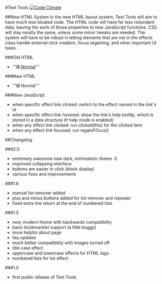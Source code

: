 #Text Tools
[![Code Climate](https://codeclimate.com/github/nicolasmccurdy/text_tools.png)](https://codeclimate.com/github/nicolasmccurdy/text_tools)

##New HTML System
In the new HTML layout system, Text Tools will aim to have much less bloated code. The HTML code will have far less redundant data, leaving the work of those properties to new JavaScript functions. CSS will stay mostly the same, unless some minor tweaks are needed. The system will have to be robust in letting elements that are not in the effects class handle external click creation, focus regaining, and other important UI tasks.

###Old HTML
- '''<a href="javascript:toEffect('normal')" title="Outputs the original, unedited text." onFocus="regainFocus()" onClick="clicked(this)"><img src="icons/text.png"> Normal</a>'''

###New HTML
- '''<a id="normal" class="effect"><img src="icons/text.png"> Normal</a>'''

###New JavaScript
- when specific effect link clicked: switch to the effect named in the link's id
- when specific effect link hovered: show the link's help tooltip, which is stored in a data structure (if help mode is enabled)
- when any effect link clicked: run clicked(this) for the clicked item
- when any effect link focused: run regainFOcus()

##Changelog

###2.0
- extremely awesome new dark, minimalistic theme :3
- improved collapsing interface
- buttons are easier to click (block display)
- various fixes and improvements

###1.6
- manual list remover added
- plus and minus buttons added for list remover and repeater
- fixed extra line return at the end of numbered lists

###1.5
- new, modern theme with backwards compatibility
- basic bookmarklet support (a little buggy)
- more helpful about page
- faq updates
- much better compatibility with images turned off
- title case effect
- uppercase and lowercase effects for HTML tags
- numbered lists for list effect

###1.0
- first public release of Text Tools
